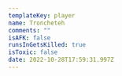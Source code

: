 ```yaml
---
templateKey: player
name: Troncheteh
comments: ""
isAFK: false
runsInGetsKilled: true
isToxic: false
date: 2022-10-28T17:59:31.997Z
---
```


